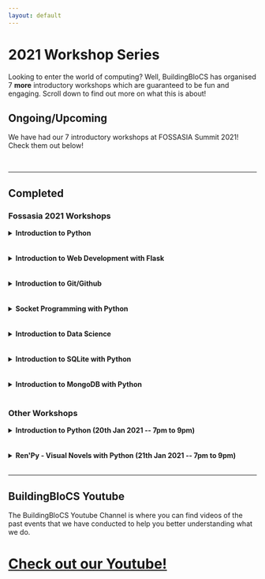 ```yaml
---
layout: default
---
```


# 2021 Workshop Series

Looking to enter the world of computing? Well, BuildingBloCS has organised 7 **more** introductory workshops which are guaranteed to be fun and engaging. Scroll down to find out more on what this is about!

## Ongoing/Upcoming

We have had our 7 introductory workshops at FOSSASIA Summit 2021! Check them out below!

<br>

---

## Completed

### Fossasia 2021 Workshops

<div>
<details>
  <summary><strong>Introduction to Python</strong></summary>
<br>
Python is a widely used, high level programming language, which means that it is easy to get started on. <br><br> In this workshop, you will be learning about the fundamental skills of python, such as syntax, lists and functions.
<br><br>
  <strong>Prerequisites:</strong> Nothing much other than a desire to learn!
</details>
<br><br>
<details>
  <summary><strong>Introduction to Web Development with Flask</strong></summary>
<br>
With the help of Flask, a Python library, participants will be able to learn the basics of Web Development in building basic web-scraping applications. They will be free to explore and discover unique and interesting findings. Participants will learn the basics of HTML, CSS, Python (Flask) in this session and leave with their flask website hosted on CodeCollab.
<br><br>
  <strong>Prerequisites:</strong> Python Basics
</details>
<br><br>
<details>
  <summary><strong>Introduction to Git/Github</strong></summary>
<br>
Open source development is increasingly prevalent in software development, powering many devices that we use daily. Originally developed for managing the Linux Operating System, Git is an extremely powerful tool for managing computing projects.<br><br>Participants will learn what Git is and how it is different from GitHub, what programmers can use Git for, learn to perform basic operations (commit, pull etc) using a Git GUI Client, perform simple collaborative operations (merge, forking) and understand the use of pull requests in working on public open source projects.
<br><br>
  <strong>Prerequisites:</strong> None
</details>
<br><br>
<details>
  <summary><strong>Socket Programming with Python</strong></summary>
<br>
Socket programming and the socket API are used to send and receive information between two physical devices, known as nodes, within a network. Upon completing this workshop, participants will be able to understand and use the main functions and methods in Python’s socket module to build their own client-server applications such as a multiplayer game.
<br><br>
  <strong>Prerequisites:</strong> A little experience with python programming and a basic idea of Internet Protocols (IP).
</details>
<br><br>
<details>
  <summary><strong>Introduction to Data Science</strong></summary>
<br>
Data science is all about using data to solve problems. In this workshop, we will cover the basics of machine learning from loading the data set to creating predictive models, with the help of sklearn to analyse the data sets. At the end of the workshop, participants should be able to train a simple classifier and understand the data science lifecycle.
<br><br>
  <strong>Prerequisites:</strong> Python Basics
</details>
<br><br>
<details>
  <summary><strong>Introduction to SQLite with Python</strong></summary>
<br>
SQLite is the most used database engine in the world, integrated into applications that people use everyday. Participants can anticipate learning the basics of using SQLite3 with Python such as how to create a database, insert, update and delete data, fetch queries and import data from given csv files. This would be done by creating a text menu for users to retrieve and update information.
<br><br>
  <strong>Prerequisites:</strong> Python Basics
</details>
<br><br>
<details>
  <summary><strong>Introduction to MongoDB with Python</strong></summary>
<br>
MongoDB is a source-available cross-platform document-oriented database program. Classified as a NoSQL database program, MongoDB uses JSON-like documents with optional schemas. By the end of the workshop, participants would be building a Flask API with MongoDB to query and post data onto a server somewhere.
<br><br>
  <strong>Prerequisites:</strong> Python Basics
</details>
</div>

<br>

### Other Workshops

<div>
<details>
  <summary><strong>Introduction to Python (20th Jan 2021 -- 7pm to 9pm)</strong></summary>
<br>
Python is a widely used, high level programming language, which means that it is easy to get started on. <br><br> In this workshop, you will be learning about the fundamental skills of python, such as syntax, lists and functions.
<br><br>
  <strong>Prerequisites:</strong> Nothing much other than a desire to learn!

</details>
<br><br>
<details>
  <summary><strong>Ren'Py - Visual Novels with Python (21th Jan 2021 -- 7pm to 9pm)</strong></summary>
<br>
This workshop teaches the basics of renpy, a visual novel engine that makes use of python and basic computing skills. <br><br> Computational programming will be taught, along with some foundational skills of python to help students be imaginative and more comfortable with coding in a creative way. <br><br> Do try to install the Ren'Py software before the event <br><br> [download here](https://www.renpy.org/latest.html)
<br><br>
  <strong>Prerequisites:</strong> Working computer and Ren'Py software installed on it
<br>
  <a class="btn" href="https://youtu.be/kcnVFFOnAIM">View Video</a>
<br>

</details>
</div>
<br>

---

## BuildingBloCS Youtube

The BuildingBloCS Youtube Channel is where you can find videos of the past events that we have conducted to help you better understanding what we do.

# <a class="btn" href="https://www.youtube.com/channel/UCWQmrxGbwU4jFBCJf7rPoFQ">Check out our Youtube!</a>

